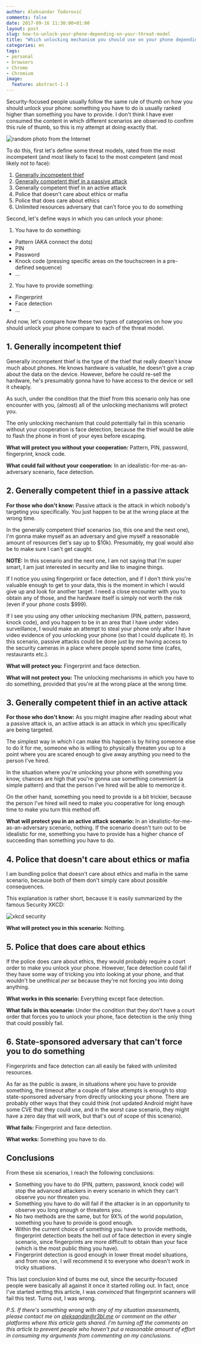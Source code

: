 ```yaml
---
author: Aleksandar Todorović
comments: false
date: 2017-09-16 11:30:00+01:00
layout: post
slug: how-to-unlock-your-phone-depending-on-your-threat-model
title: "Which unlocking mechanism you should use on your phone depending on who you're up against"
categories: en
tags:
- personal
- browsers
- Chrome
- Chromium
image:
  feature: abstract-1-3
---
```


Security-focused people usually follow the same rule of thumb on how you should unlock your phone: something you have to do is usually ranked higher than something you have to provide. I don't think I have ever consumed the content in which different scenarios are observed to confirm this rule of thumb, so this is my attempt at doing exactly that.

![random photo from the Internet](https://i.imgur.com/lBiWpQJ.jpg)

To do this, first let's define some threat models, rated from the most incompetent (and most likely to face) to the most competent (and most likely not to face):

1. [Generally incompetent thief](#generally-incompetent-thief)
2. [Generally competent thief in a passive attack](#generally-competent-thief-in-a-passive-attack)
3. Generally competent thief in an active attack
4. Police that doesn't care about ethics or mafia
5. Police that does care about ethics
6. Unlimited resources adversary that can't force you to do something

Second, let's define ways in which you can unlock your phone:

1. You have to do something:
  * Pattern (AKA connect the dots)
  * PIN
  * Password
  * Knock code (pressing specific areas on the touchscreen in a pre-defined sequence)
  * ...
2. You have to provide something:
  * Fingerprint
  * Face detection
  * ...

And now, let's compare how these two types of categories on how you should unlock your phone compare to each of the threat model.

## 1. Generally incompetent thief

Generally incompetent thief is the type of the thief that really doesn't know much about phones. He knows hardware is valuable, he doesn't give a crap about the data on the device. However, before he could re-sell the hardware, he's presumably gonna have to have access to the device or sell it cheaply.

As such, under the condition that the thief from this scenario only has one encounter with you, (almost) all of the unlocking mechanisms will protect you.

The only unlocking mechanism that could potentially fail in this scenario without your cooperation is face detection, because the thief would be able to flash the phone in front of your eyes before escaping.

**What will protect you without your cooperation:** Pattern, PIN, password, fingerprint, knock code.

**What could fail without your cooperation:** In an idealistic-for-me-as-an-adversary scenario, face detection.

## 2. Generally competent thief in a passive attack

**For those who don't know:** Passive attack is the attack in which nobody's targeting you specifically. You just happen to be at the wrong place at the wrong time.

In the generally competent thief scenarios (so, this one and the next one), I'm gonna make myself as an adversary and give myself a reasonable amount of resources (let's say up to $10k). Presumably, my goal would also be to make sure I can't get caught.

**NOTE:** In this scenario and the next one, I am not saying that I'm super smart, I am just interested in security and like to imagine things.

If I notice you using fingerprint or face detection, and if I don't think you're valuable enough to get to your data, this is the moment in which I would give up and look for another target. I need a close encounter with you to obtain any of those, and the hardware itself is simply not worth the risk (even if your phone costs $999).

If I see you using any other unlocking mechanism (PIN, pattern, password, knock code), and you happen to be in an area that I have under video surveillance, I would make an attempt to steal your phone only after I have video evidence of you unlocking your phone (so that I could duplicate it). In this scenario, passive attacks could be done just by me having access to the security cameras in a place where people spend some time (cafes, restaurants etc.).

**What will protect you:** Fingerprint and face detection.

**What will not protect you:** The unlocking mechanisms in which you have to do something, provided that you're at the wrong place at the wrong time.

## 3. Generally competent thief in an active attack

**For those who don't know:** As you might imagine after reading about what a passive attack is, an active attack is an attack in which you specifically are being targeted.

The simplest way in which I can make this happen is by hiring someone else to do it for me, someone who is willing to physically threaten you up to a point where you are scared enough to give away anything you need to the person I've hired.

In the situation where you're unlocking your phone with something you know, chances are high that you're gonna use something convenient (a simple pattern) and that the person I've hired will be able to memorize it.

On the other hand, something you need to provide is a bit trickier, because the person I've hired will need to make you cooperative for long enough time to make you turn this method off.

**What will protect you in an active attack scenario:** In an idealistic-for-me-as-an-adversary scenario, nothing. If the scenario doesn't turn out to be idealistic for me, something you have to provide has a higher chance of succeeding than something you have to do.

## 4. Police that doesn't care about ethics or mafia

I am bundling police that doesn't care about ethics and mafia in the same scenario, because both of them don't simply care about possible consequences.

This explanation is rather short, because it is easily summarized by the famous Security XKCD:

![xkcd security](https://imgs.xkcd.com/comics/security.png)

**What will protect you in this scenario:** Nothing.

## 5. Police that does care about ethics

If the police does care about ethics, they would probably require a court order to make you unlock your phone. However, face detection could fail if they have some way of tricking you into looking at your phone, and that wouldn't be unethical _per se_ because they're not forcing you into doing anything.

**What works in this scenario:** Everything except face detection.

**What fails in this scenario:** Under the condition that they don't have a court order that forces you to unlock your phone, face detection is the only thing that could possibly fail.

## 6. State-sponsored adversary that can't force you to do something

Fingerprints and face detection can all easily be faked with unlimited resources.

As far as the public is aware, in situations where you have to provide something, the timeout after a couple of false attempts is enough to stop state-sponsored adversary from directly unlocking your phone. There are probably other ways that they could think (not updated Android might have some CVE that they could use, and in the worst case scenario, they might have a zero day that will work, but that's out of scope of this scenario).

**What fails:** Fingerprint and face detection.

**What works:** Something you have to do.

## Conclusions

From these six scenarios, I reach the following conclusions:

* Something you have to do (PIN, pattern, password, knock code) will stop the advanced attackers in every scenario in which they can't observe you nor threaten you.
* Something you have to do will fail if the attacker is in an opportunity to observe you long enough or threatens you.
* No two methods are the same, but for 9X% of the world population, something you have to provide is good enough.
* Within the current choice of something you have to provide methods, fingerprint detection beats the hell out of face detection in every single scenario, since fingerprints are more difficult to obtain than your face (which is the most public thing you have).
* Fingerprint detection is good enough in lower threat model situations, and from now on, I will recommend it to everyone who doesn't work in tricky situations.

This last conclusion kind of bums me out, since the security-focused people were basically all against it once it started rolling out. In fact, once I've started writing this article, I was _convinced_ that fingerprint scanners will fail this test. Turns out, I was wrong.

_P.S. If there's something wrong with any of my situation assessments, please contact me on [aleksandar@r3bl.me](mailto:aleksandar@r3bl.me) or comment on the other platforms where this article gets shared. I'm turning off the comments on this article to prevent people who haven't put a reasonable amount of effort in consuming my arguments from commenting on my conclusions._
